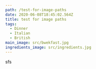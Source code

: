 ```yaml
---
path: /test-for-image-paths
date: 2020-06-08T18:45:02.564Z
title: test for image paths
tags:
  - Dinner
  - Italian
  - British
main_image: src/bwekfast.jpg
ingredients_image: src/ingredients.jpg
---
```

sfs